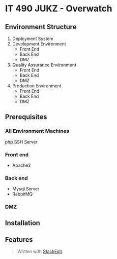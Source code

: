 
# IT 490 JUKZ - Overwatch 
## Environment Structure
1. Deployment System 
2. Development Environment
	* Front End
	* Back End
	* DMZ 
3. Quality Assurance Environment
	* Front End
	* Back End
	* DMZ 
5. Production Environment
	* Front End
	* Back End
	* DMZ 
## Prerequisites
### All Environment Machines
php
SSH Server
### Front end
* Apache2
### Back end
* Mysql Server
* RabbitMQ
### DMZ
## Installation
## Features


> Written with [StackEdit](https://stackedit.io/).
<!--stackedit_data:
eyJoaXN0b3J5IjpbMTUxOTU4MDU1OSwtMTM2MTI2ODYxMCwxMj
U3MTg3Mjc2LDE5NDc5MjY0MjAsLTE2MTAxMzAxNDAsLTM3ODY0
MDYyXX0=
-->